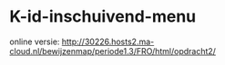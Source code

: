 # K-id-inschuivend-menu

online versie: http://30226.hosts2.ma-cloud.nl/bewijzenmap/periode1.3/FRO/html/opdracht2/
